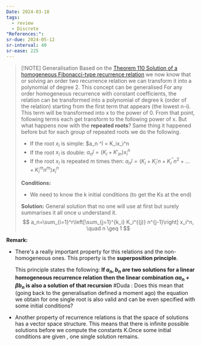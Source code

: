 ```yaml
---
Date: 2024-03-18
tags:
  - review
  - Discrete
"References:":
sr-due: 2024-05-12
sr-interval: 40
sr-ease: 225
---
```


> [!NOTE]  Generalisation
> Based on the [Theorem 110 Solution of a homogeneous Fibonacci-type recurrence relation](Theorem%20110%20Solution%20of%20a%20homogeneous%20Fibonacci-type%20recurrence%20relation.md) we now know that or solving an order two recurrence relation we can transform it into a polynomial of degree 2. This concept can be generalised
> For any order homogeneous recurrence with constant coefficients, the relation can be transformed into a polynomial of degree k (order of the relation) starting from the first term that appears (the lowest n-i). This term will be transformed into x to the power of 0. From that point, following terms each get transform to the following power of x. 
> But what happens now with the **repeated roots**? Same thing it happened before but for each group of repeated roots we do the following. 
> + If the root $x_i$ is simple: $a_n ^î = K_ix_i^n
> + If the root $x_i$ is double: $a_nî = (K_i + K'_{in})x^n_i$
> + If the root $x_i$ is repeated m times then: $a_nî = (K_i + K_i'n + K_i^{''}n^2+...+ K_i^mn^m)x_i^n$
> 
> **Conditions:**
> + We need to know the k initial conditions (to get the Ks at the end)
> 
> **Solution:**
> General solution that no one will use at first but surely summarises it all once u understand it. 
>$$
> a_n=\sum_{i=1}^r\left[\sum_{j=1}^{k_i} K_i^{(j)} n^{j-1}\right] x_i^n, \quad n \geq 1
>$$

**Remark:**
+ There's a really important property for this relations and the non-homogeneous ones. This property is the **superposition principle**.
   
  This principle states the following: **If $a_n , b_n$ are two solutions for a linear homogeneous recurrence relation then the linear combination $\alpha a_n + \beta b_n$ is also a solution of that recursion**
  #Duda : Does this mean that (going back to the generalisation defined a moment ago) the equation we obtain for one single root is also valid and can be even specified with some initial conditions? 
  
+ Another property of recurrence relations is that the space of solutions has a vector space structure. This means that there is infinite possible solutions before we compute the constants K.Once some initial conditions are given , one single solution remains. 